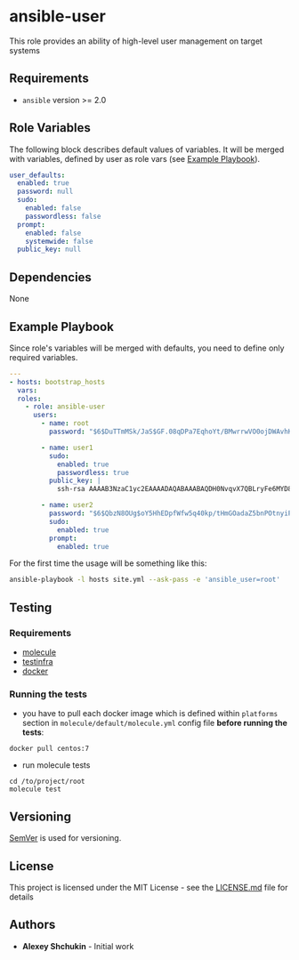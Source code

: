 # ansible-user

This role provides an ability of high-level user management on target systems


## Requirements

- `ansible` version >= 2.0


## Role Variables

The following block describes default values of variables. It will be merged with variables, defined by user as role vars (see [Example Playbook](#example-playbook)).

```yaml
user_defaults:
  enabled: true
  password: null
  sudo:
    enabled: false
    passwordless: false
  prompt:
    enabled: false
    systemwide: false
  public_key: null
```

## Dependencies

None


## Example Playbook

Since role's variables will be merged with defaults, you need to define only required variables.

```yaml
---
- hosts: bootstrap_hosts
  vars:
  roles:
    - role: ansible-user
      users:
        - name: root
          password: "$6$DuTTmMSk/JaS$GF.08qDPa7EqhoYt/BMwrrwVO0ojDWAvhKlZ/UgFQ8.Xfp0duQBp8Z6YIe/q/bF29etOoJ23r49VZtEKHyqAc."

        - name: user1
          sudo:
            enabled: true
            passwordless: true
          public_key: |
            ssh-rsa AAAAB3NzaC1yc2EAAAADAQABAAABAQDH0NvqvX7QBLryFe6MYD8cW459FHoMRbaM5Gn6IH30Hg0ll5gAKMshlNVfhspWAg6VAqR57qP3ofbuwaq4VOMmOwUfz+Orkakknv+BxNmvue3SXI5VxYINF4VbOZVLsDopqMYqCqM9wVYQg/KBUW6GXZ2nvZ4ZI5LS9epYjyK8clXeeA/CT64S1m/1iAUi7WOovp1aq38lcdBalH6QRfJe0NKSnAAsWeMq77IN10Zn0YfyFPihQI8yujShjH9mLgygxEQ13PmKjfDOxwNes7+EATqBj59cHLf65Qih/h5bLD/Uuj++mckmvdjtb190V3XWa0bpoDGFWD/hncP+FFbX workstation

        - name: user2
          password: "$6$QbzN8OUg$oY5HhEDpfWfw5q40kp/tHmGOadaZ5bnPOtnyiPq8B5HZAqoLYOaVgtF1Rd5mIvaCM10YamNWzT2Qw9ObaiHt81"
          sudo:
            enabled: true
          prompt:
            enabled: true

```

For the first time the usage will be something like this:

```bash
ansible-playbook -l hosts site.yml --ask-pass -e 'ansible_user=root'
```


## Testing
### Requirements
- [molecule](https://github.com/metacloud/molecule)
- [testinfra](https://github.com/philpep/testinfra)
- [docker](https://www.docker.com/)

### Running the tests
- you have to pull each docker image which is defined within `platforms` section in `molecule/default/molecule.yml` config file **before running the tests**:
```
docker pull centos:7
```

- run molecule tests
```
cd /to/project/root
molecule test
```

## Versioning

[SemVer](http://semver.org/) is used for versioning.


## License

This project is licensed under the MIT License - see the [LICENSE.md](LICENSE.md) file for details


## Authors

* **Alexey Shchukin** - Initial work
